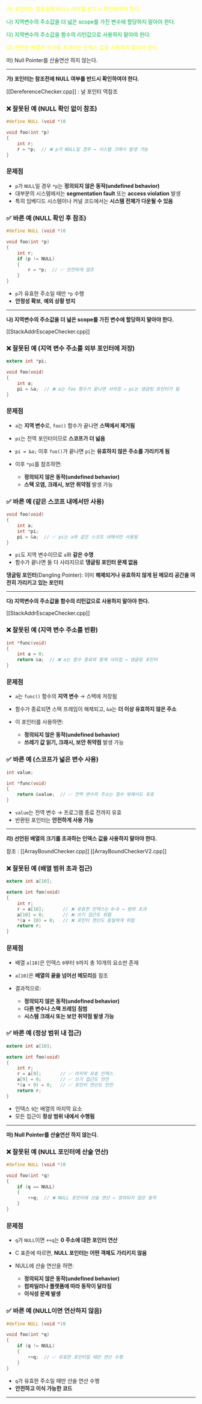 
<font color="#ffff00">가) 포인터는 참조전에 NULL 여부를 반드시 확인하여야 한다.</font>

<font color="#00b050">나) 지역변수의 주소값을 더 넓은 scope를 가진 변수에 할당하지 말아야 한다.</font>

<font color="#00b050">다) 지역변수의 주소값을 함수의 리턴값으로 사용하지 말아야 한다.</font>

<font color="#ffff00">라) 선언된 배열의 크기를 초과하는 인덱스 값을 사용하지 말아야 한다.</font>

마) Null Pointer를 산술연산 하지 않는다.

---

**가) 포인터는 참조전에 NULL 여부를 반드시 확인하여야 한다.**

[[DereferenceChecker.cpp]] : 널 포인터 역참조
### ❌ 잘못된 예 (NULL 확인 없이 참조)

```c
#define NULL (void *)0

void foo(int *p)
{
    int r;
    r = *p;  // ❌ p가 NULL일 경우 → 시스템 크래시 발생 가능
}
```

### 문제점

- `p`가 `NULL`일 경우 `*p`는 **정의되지 않은 동작(undefined behavior)**
- 대부분의 시스템에서는 **segmentation fault** 또는 **access violation** 발생
- 특히 임베디드 시스템이나 커널 코드에서는 **시스템 전체가 다운될 수 있음**

### ✅ 바른 예 (NULL 확인 후 참조)

```c
#define NULL (void *)0

void foo(int *p)
{
    int r;
    if (p != NULL)
    {
        r = *p;  // ✅ 안전하게 참조
    }
}
```

- `p`가 유효한 주소일 때만 `*p` 수행
- **안정성 확보**, **예외 상황 방지**


---

**나) 지역변수의 주소값을 더 넓은 scope를 가진 변수에 할당하지 말아야 한다.**

[[StackAddrEscapeChecker.cpp]]
### ❌ 잘못된 예 (지역 변수 주소를 외부 포인터에 저장)

```c
extern int *pi;

void foo(void)
{
    int a;
    pi = &a;  // ❌ a는 foo 함수가 끝나면 사라짐 → pi는 댕글링 포인터가 됨
}
```

### 문제점

- `a`는 **지역 변수**로, `foo()` 함수가 끝나면 **스택에서 제거됨**
- `pi`는 전역 포인터이므로 **스코프가 더 넓음**
- `pi = &a;` 이후 `foo()`가 끝나면 `pi`는 **유효하지 않은 주소를 가리키게 됨**

- 이후 `*pi`를 참조하면:    
    - **정의되지 않은 동작(undefined behavior)**
    - **스택 오염, 크래시, 보안 취약점** 발생 가능

### ✅ 바른 예 (같은 스코프 내에서만 사용)

```c
void foo(void)
{
    int a;
    int *pi;
    pi = &a;  // ✅ pi는 a와 같은 스코프 내에서만 사용됨
}
```

- `pi`도 지역 변수이므로 `a`와 **같은 수명**
- 함수가 끝나면 둘 다 사라지므로 **댕글링 포인터 문제 없음**

**댕글링 포인터**(Dangling Pointer): 이미 **해제되거나 유효하지 않게 된 메모리 공간을 여전히 가리키고 있는 포인터**


---

**다) 지역변수의 주소값을 함수의 리턴값으로 사용하지 말아야 한다.**

[[StackAddrEscapeChecker.cpp]]
### ❌ 잘못된 예 (지역 변수 주소를 반환)

```c
int *func(void)
{
    int a = 0;
    return &a;  // ❌ a는 함수 종료와 함께 사라짐 → 댕글링 포인터
}
```

### 문제점

- `a`는 `func()` 함수의 **지역 변수** → 스택에 저장됨
- 함수가 종료되면 스택 프레임이 해제되고, `&a`는 **더 이상 유효하지 않은 주소**

- 이 포인터를 사용하면:
    
    - **정의되지 않은 동작(undefined behavior)**        
    - **쓰레기 값 읽기, 크래시, 보안 취약점** 발생 가능

### ✅ 바른 예 (스코프가 넓은 변수 사용)

```c
int value;

int *func(void)
{
    return &value;  // ✅ 전역 변수의 주소는 함수 밖에서도 유효
}
```

- `value`는 전역 변수 → 프로그램 종료 전까지 유효
- 반환된 포인터는 **안전하게 사용 가능**


---

**라) 선언된 배열의 크기를 초과하는 인덱스 값을 사용하지 말아야 한다.**

참조 :
[[ArrayBoundChecker.cpp]]
[[ArrayBoundCheckerV2.cpp]]
### ❌ 잘못된 예 (배열 범위 초과 접근)

```c
extern int a[10];

extern int foo(void)
{
    int r;
    r = a[10];       // ❌ 유효한 인덱스는 0~9 → 범위 초과
    a[10] = 0;       // ❌ 쓰기 접근도 위험
    *(a + 10) = 0;   // ❌ 포인터 연산도 동일하게 위험
    return r;
}
```

### 문제점

- 배열 `a[10]`은 인덱스 `0`부터 `9`까지 총 10개의 요소만 존재
- `a[10]`은 **배열의 끝을 넘어선 메모리**를 참조
    
- 결과적으로:
    
    - **정의되지 않은 동작(undefined behavior)**
    - **다른 변수나 스택 프레임 침범**
    - **시스템 크래시 또는 보안 취약점 발생 가능**

### ✅ 바른 예 (정상 범위 내 접근)

```c
extern int a[10];

extern int foo(void)
{
    int r;
    r = a[9];       // ✅ 마지막 유효 인덱스
    a[9] = 0;       // ✅ 쓰기 접근도 안전
    *(a + 9) = 0;   // ✅ 포인터 연산도 안전
    return r;
}
```

- 인덱스 `9`는 배열의 마지막 요소
- 모든 접근이 **정상 범위 내에서 수행됨**


---

**마) Null Pointer를 산술연산 하지 않는다.**

### ❌ 잘못된 예 (NULL 포인터에 산술 연산)

```c
#define NULL (void *)0

void foo(int *q)
{
    if (q == NULL)
    {
        ++q;  // ❌ NULL 포인터에 산술 연산 → 정의되지 않은 동작
    }
}
```

### 문제점

- `q`가 `NULL`이면 `++q`는 **0 주소에 대한 포인터 연산**
- C 표준에 따르면, **NULL 포인터는 어떤 객체도 가리키지 않음**
    
- NULL에 산술 연산을 하면:
    
    - **정의되지 않은 동작(undefined behavior)**      
    - **컴파일러나 플랫폼에 따라 동작이 달라짐**
    - **이식성 문제 발생**

### ✅ 바른 예 (NULL이면 연산하지 않음)

```c
#define NULL (void *)0

void foo(int *q)
{
    if (q != NULL)
    {
        ++q;  // ✅ 유효한 포인터일 때만 연산 수행
    }
}
```

- `q`가 유효한 주소일 때만 산술 연산 수행
- **안전하고 이식 가능한 코드**


---